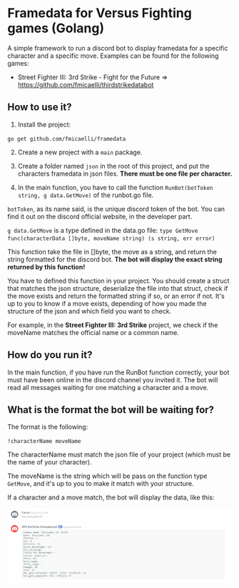 # Framedata for Versus Fighting games (Golang)

A simple framework to run a discord bot to display framedata for a specific character and a specific move.
Examples can be found for the following games:
* Street Fighter III: 3rd Strike - Fight for the Future => https://github.com/fmicaelli/thirdstrikedatabot

## How to use it?
1. Install the project:

`go get github.com/fmicaelli/framedata`

2. Create a new project with a `main` package.

3. Create a folder named `json` in the root of this project, and put the characters framedata in json files.
**There must be one file per character.**

4. In the main function, you have to call the function `RunBot(botToken string, g data.GetMove)` of the runbot.go file.

`botToken`, as its name said, is the unique discord token of the bot.
You can find it out on the discord official website, in the developer part.

`g data.GetMove` is a type defined in the data.go file:
`type GetMove func(characterData []byte, moveName string) (s string, err error)`

This function take the file in []byte, the move as a string, and return the string formatted for the discord bot.
**The bot will display the exact string returned by this function!**

You have to defined this function in your project.
You should create a struct that matches the json structure,
deserialize the file into that struct, check if the move exists
and return the formatted string if so, or an error if not.
It's up to you to know if a move exists, depending of how
you made the structure of the json and which field you want to check.

For example, in the **Street Fighter III: 3rd Strike** project,
we check if the moveName matches the official name or a common name.

## How do you run it?
In the main function, if you have run the RunBot function correctly,
your bot must have been online in the discord channel you invited it.
The bot will read all messages waiting for one matching a character and a move.

## What is the format the bot will be waiting for?
The format is the following:

`!characterName moveName`

The characterName must match the json file of your project (which must be the name of your character).

The moveName is the string which will be pass on the function type `GetMove`, and it's up to you to make it match with your structure.

If a character and a move match, the bot will display the data, like this:

![framedata example](example.png)